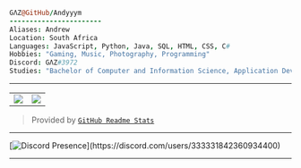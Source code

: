 ```coffee
GΛZ@GitHub/Andyyym
-----------------------
Aliases: Andrew
Location: South Africa
Languages: JavaScript, Python, Java, SQL, HTML, CSS, C#
Hobbies: "Gaming, Music, Photography, Programming"
Discord: GΛZ#3972
Studies: "Bachelor of Computer and Information Science, Application Development"
``` 
<hr>

<table>
  <tr>
    <td align="center" style="padding=0;width=50%;">
      <img align="center" style="padding=0;" src="https://github-readme-stats.vladfrangu.vercel.app/api/?username=Andyyym&show_icons=true&theme=radical&hide_border=true&count_private=true" />
    </td>
    <td align="center" style="padding=0;width=50%;">
      <img align="center" style="padding=0;" src="https://github-readme-stats.vladfrangu.vercel.app/api/top-langs/?username=Andyyym&layout=compact&show_icons=true&theme=radical&hide_border=true&count_private=true" />
    </td>
  </tr>
</table>

> Provided by [`GitHub Readme Stats`]

<hr>

[![Discord Presence](https://lanyard-profile-readme.vercel.app/api/333331842360934400?theme=dark&bg=1A1919animated=true&hideDiscrim=true&borderRadius=30px&idleMessage=Surfing%20in%20Cyber%20Space...)](https://discord.com/users/333331842360934400)

 [`GitHub Readme Stats`]: https://github.com/anuraghazra/github-readme-stats
<hr>
